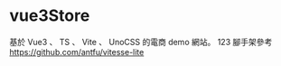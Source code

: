 # vue3Store
基於 Vue3 、 TS 、 Vite 、 UnoCSS 的電商 demo 網站。
123
腳手架參考
https://github.com/antfu/vitesse-lite


